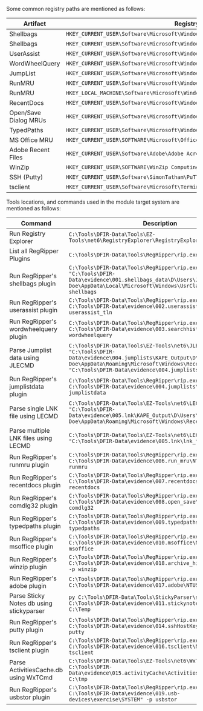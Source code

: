 Some common registry paths are mentioned as follows:

|**Artifact**|**Registry Path**|
|---|---|
|Shellbags|`HKEY_CURRENT_USER\Software\Microsoft\Windows\Shell\Bags`|
|Shellbags|`HKEY_CURRENT_USER\Software\Microsoft\Windows\Shell\BagMRU`|
|UserAssist|`HKEY_CURRENT_USER\Software\Microsoft\Windows\CurrentVersion\Explorer\UserAssist`|
|WordWheelQuery|`HKEY_CURRENT_USER\Software\Microsoft\Windows\CurrentVersion\Explorer\WordWheelQuery`|
|JumpList|`HKEY_CURRENT_USER\Software\Microsoft\Windows\CurrentVersion\Search\JumplistData`|
|RunMRU|`HKEY_CURRENT_USER\Software\Microsoft\Windows\CurrentVersion\Explorer\RunMRU`|
|RunMRU|`HKEY_LOCAL_MACHINE\Software\Microsoft\Windows\CurrentVersion\Explorer\RunMRU`|
|RecentDocs|`HKEY_CURRENT_USER\Software\Microsoft\Windows\CurrentVersion\Explorer\RecentDocs`|
|Open/Save Dialog MRUs|`HKEY_CURRENT_USER\Software\Microsoft\Windows\CurrentVersion\Explorer\ComDlg32\`|
|TypedPaths|`HKEY_CURRENT_USER\Software\Microsoft\Windows\CurrentVersion\Explorer\TypedPaths`|
|MS Office MRU|`HKEY_CURRENT_USER\SOFTWARE\Microsoft\Office\`|
|Adobe Recent Files|`HKEY_CURRENT_USER\Software\Adobe\Adobe Acrobat\DC\AVGeneral\cRecentFiles`|
|WinZip|`HKEY_CURRENT_USER\SOFTWARE\WinZip Computing\WinZip\extract`|
|SSH (Putty)|`HKEY_CURRENT_USER\Software\SimonTatham\PuTTY\SshHostKeys`|
|tsclient|`HKEY_CURRENT_USER\Software\Microsoft\Terminal Server Client\Default`|

Tools locations, and commands used in the module target system are mentioned as follows:

|**Command**|**Description**|
|---|---|
|Run Registry Explorer|`C:\Tools\DFIR-Data\Tools\EZ-Tools\net6\RegistryExplorer\RegistryExplorer.exe`|
|List all RegRipper Plugins|`C:\Tools\DFIR-Data\Tools\RegRipper\rip.exe -l`|
|Run RegRipper's shellbags plugin|`C:\Tools\DFIR-Data\Tools\RegRipper\rip.exe -r "C:\Tools\DFIR-Data\evidence\001.shellbags_data\D\Users\John Doe\AppData\Local\Microsoft\Windows\UsrClass.dat" -p shellbags`|
|Run RegRipper's userassist plugin|`C:\Tools\DFIR-Data\Tools\RegRipper\rip.exe -r C:\Tools\DFIR-Data\evidence\002.userassist\NTUSER.DAT -p userassist_tln`|
|Run RegRipper's wordwheelquery plugin|`C:\Tools\DFIR-Data\Tools\RegRipper\rip.exe -r C:\Tools\DFIR-Data\evidence\003.searchhistory\NTUSER.DAT -p wordwheelquery`|
|Parse Jumplist data using JLECMD|`C:\Tools\DFIR-Data\Tools\EZ-Tools\net6\JLECmd.exe -d "C:\Tools\DFIR-Data\evidence\004.jumplists\KAPE_Output\D\Users\John Doe\AppData\Roaming\Microsoft\Windows\Recent" --csv "C:\Tools\DFIR-Data\evidence\004.jumplists\JLE csv"`|
|Run RegRipper's jumplistdata plugin|`C:\Tools\DFIR-Data\Tools\RegRipper\rip.exe -r C:\Tools\DFIR-Data\evidence\004.jumplists\NTUSER.DAT -p jumplistdata`|
|Parse single LNK file using LECMD|`C:\Tools\DFIR-Data\Tools\EZ-Tools\net6\LECmd.exe -f "C:\Tools\DFIR-Data\evidence\005.lnk\KAPE_Output\D\Users\John Doe\AppData\Roaming\Microsoft\Windows\Recent\passwords.lnk"`|
|Parse multiple LNK files using LECMD|`C:\Tools\DFIR-Data\Tools\EZ-Tools\net6\LECmd.exe -d "C:\Tools\DFIR-Data\evidence\005.lnk\lnk_files\"`|
|Run RegRipper's runmru plugin|`C:\Tools\DFIR-Data\Tools\RegRipper\rip.exe -r C:\Tools\DFIR-Data\evidence\006.run_mru\NTUSER.DAT" -p runmru`|
|Run RegRipper's recentdocs plugin|`C:\Tools\DFIR-Data\Tools\RegRipper\rip.exe -r C:\Tools\DFIR-Data\evidence\007.recentdocs\NTUSER.DAT" -p recentdocs`|
|Run RegRipper's comdlg32 plugin|`C:\Tools\DFIR-Data\Tools\RegRipper\rip.exe -r C:\Tools\DFIR-Data\evidence\008.open_save\NTUSER.DAT" -p comdlg32`|
|Run RegRipper's typedpaths plugin|`C:\Tools\DFIR-Data\Tools\RegRipper\rip.exe -r C:\Tools\DFIR-Data\evidence\009.typedpaths\NTUSER.DAT" -p typedpaths`|
|Run RegRipper's msoffice plugin|`C:\Tools\DFIR-Data\Tools\RegRipper\rip.exe -r C:\Tools\DFIR-Data\evidence\010.msoffice\NTUSER.DAT" -p msoffice`|
|Run RegRipper's winzip plugin|`C:\Tools\DFIR-Data\Tools\RegRipper\rip.exe -r C:\Tools\DFIR-Data\evidence\018.archive_history\NTUSER.DAT" -p winzip`|
|Run RegRipper's adobe plugin|`C:\Tools\DFIR-Data\Tools\RegRipper\rip.exe -r C:\Tools\DFIR-Data\evidence\017.adobe\NTUSER.DAT" -p adobe`|
|Parse Sticky Notes db using stickyparser|`py C:\Tools\DFIR-Data\Tools\StickyParser\stickyparser.py -p C:\Tools\DFIR-Data\evidence\011.stickynotes\plum.sqlite -d C:\Temp`|
|Run RegRipper's putty plugin|`C:\Tools\DFIR-Data\Tools\RegRipper\rip.exe -r C:\Tools\DFIR-Data\evidence\014.sshHostKeys\NTUSER.DAT" -p putty`|
|Run RegRipper's tsclient plugin|`C:\Tools\DFIR-Data\Tools\RegRipper\rip.exe -r C:\Tools\DFIR-Data\evidence\016.tsclient\NTUSER.DAT" -p tsclient`|
|Parse ActivitiesCache.db using WxTCmd|`C:\Tools\DFIR-Data\Tools\EZ-Tools\net6\WxTCmd.exe -f C:\Tools\DFIR-Data\evidence\015.activityCache\ActivitiesCache.db --csv C:\tmp`|
|Run RegRipper's usbstor plugin|`C:\Tools\DFIR-Data\Tools\RegRipper\rip.exe -r C:\Tools\DFIR-Data\evidence\019.usb-devices\exercise\SYSTEM" -p usbstor`|